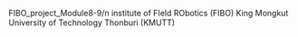 FIBO_project_Module8-9/n
institute of FIeld RObotics (FIBO)
King Mongkut University of Technology Thonburi (KMUTT)
